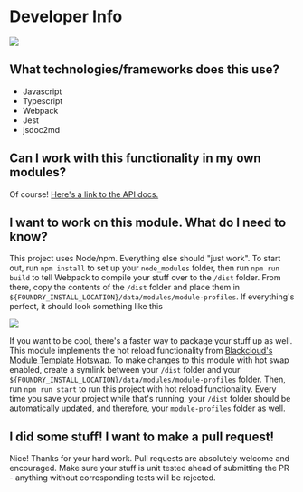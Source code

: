 # Developer Info

![](https://github.com/NateHawk85/module-profiles/blob/master/misc/media/nerds.gif)

## What technologies/frameworks does this use?

- Javascript
- Typescript
- Webpack
- Jest
- jsdoc2md

## Can I work with this functionality in my own modules?

Of course! [Here's a link to the API docs.](https://github.com/NateHawk85/module-profiles/blob/master/documentation/api.md)

## I want to work on this module. What do I need to know?

This project uses Node/npm. Everything else should "just work". To start out, run `npm install` to set up your `node_modules` folder, then run `npm run build`
to tell Webpack to compile your stuff over to the `/dist` folder. From there, copy the contents of the `/dist` folder and place
them in `${FOUNDRY_INSTALL_LOCATION}/data/modules/module-profiles`. If everything's perfect, it should look something like this

![](https://github.com/NateHawk85/module-profiles/blob/master/misc/media/dev-setup.png)

If you want to be cool, there's a faster way to package your stuff up as well. This module implements the hot reload functionality from 
[Blackcloud's Module Template Hotswap](https://github.com/Blackcloud010/FoundryVTT-Module-Template-Hotswap). To make changes to this module with hot swap 
enabled, create a symlink between your `/dist` folder and your `${FOUNDRY_INSTALL_LOCATION}/data/modules/module-profiles` folder. Then, run `npm run start` to 
run this project with hot reload functionality. Every time you save your project while that's running, your `/dist` folder should be automatically updated, and
therefore, your `module-profiles` folder as well.

## I did some stuff! I want to make a pull request!

Nice! Thanks for your hard work. Pull requests are absolutely welcome and encouraged. Make sure your stuff is unit tested ahead of submitting the PR - anything
without corresponding tests will be rejected.